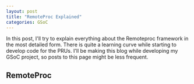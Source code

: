 ```yaml
---
layout: post
title: "RemoteProc Explained"
categories: GSoC
---
```


In this post, I'll try to explain everything about the Remoteproc framework in the most detailed form. There is quite a learning curve while starting to develop code for the PRUs.
I'll be making this blog while developing my GSoC project, so posts to this page might be less frequent.

## RemoteProc
